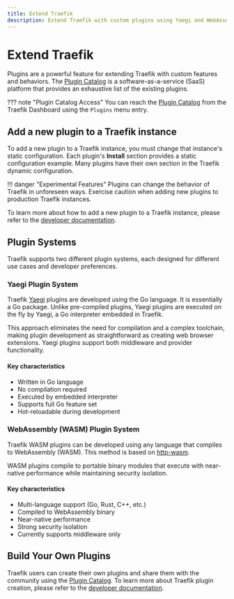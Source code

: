 ```yaml
---
title: Extend Traefik
description: Extend Traefik with custom plugins using Yaegi and WebAssembly.
---
```


# Extend Traefik

Plugins are a powerful feature for extending Traefik with custom features and behaviors. The [Plugin Catalog](https://plugins.traefik.io/) is a software-as-a-service (SaaS) platform that provides an exhaustive list of the existing plugins.

??? note "Plugin Catalog Access"
    You can reach the [Plugin Catalog](https://plugins.traefik.io/) from the Traefik Dashboard using the `Plugins` menu entry.

## Add a new plugin to a Traefik instance

To add a new plugin to a Traefik instance, you must change that instance's static configuration. Each plugin's **Install** section provides a static configuration example. Many plugins have their own section in the Traefik dynamic configuration.

!!! danger "Experimental Features"
    Plugins can change the behavior of Traefik in unforeseen ways. Exercise caution when adding new plugins to production Traefik instances.

To learn more about how to add a new plugin to a Traefik instance, please refer to the [developer documentation](https://plugins.traefik.io/install).

## Plugin Systems

Traefik supports two different plugin systems, each designed for different use cases and developer preferences.

### Yaegi Plugin System

Traefik [Yaegi](https://github.com/traefik/yaegi) plugins are developed using the Go language. It is essentially a Go package. Unlike pre-compiled plugins, Yaegi plugins are executed on the fly by Yaegi, a Go interpreter embedded in Traefik.

This approach eliminates the need for compilation and a complex toolchain, making plugin development as straightforward as creating web browser extensions. Yaegi plugins support both middleware and provider functionality.

#### Key characteristics

- Written in Go language
- No compilation required
- Executed by embedded interpreter
- Supports full Go feature set
- Hot-reloadable during development

### WebAssembly (WASM) Plugin System

Traefik WASM plugins can be developed using any language that compiles to WebAssembly (WASM). This method is based on [http-wasm](https://http-wasm.io/).

WASM plugins compile to portable binary modules that execute with near-native performance while maintaining security isolation.

#### Key characteristics

- Multi-language support (Go, Rust, C++, etc.)
- Compiled to WebAssembly binary
- Near-native performance
- Strong security isolation
- Currently supports middleware only

## Build Your Own Plugins

Traefik users can create their own plugins and share them with the community using the [Plugin Catalog](https://plugins.traefik.io/). To learn more about Traefik plugin creation, please refer to the [developer documentation](https://plugins.traefik.io/create).
